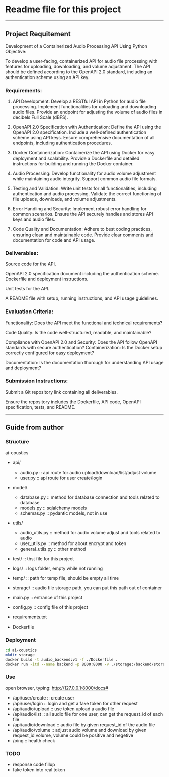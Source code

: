 # Readme file for this project

--------

## Project Requitement

Development of a Containerized Audio Processing API Using Python Objective:

To develop a user-facing, containerized API for audio file processing with features for uploading, downloading, and volume adjustment. 
The API should be defined according to the OpenAPI 2.0 standard, including an authentication scheme using an API key.

### Requirements:

1. API Development:
Develop a RESTful API in Python for audio file processing.
Implement functionalities for uploading and downloading audio files.
Provide an endpoint for adjusting the volume of audio files in decibels Full Scale (dBFS).

2. OpenAPI 2.0 Specification with Authentication:
Define the API using the OpenAPI 2.0 specification.
Include a well-defined authentication scheme using API keys.
Ensure comprehensive documentation of all endpoints, including authentication procedures.

3. Docker Containerization:
Containerize the API using Docker for easy deployment and scalability.
Provide a Dockerfile and detailed instructions for building and running the Docker container.

4. Audio Processing:
Develop functionality for audio volume adjustment while maintaining audio integrity. Support common audio file formats.

5. Testing and Validation:
Write unit tests for all functionalities, including authentication and audio processing. 
Validate the correct functioning of file uploads, downloads, and volume adjustments.

6. Error Handling and Security:
Implement robust error handling for common scenarios.
Ensure the API securely handles and stores API keys and audio files. 

7. Code Quality and Documentation:
Adhere to best coding practices, ensuring clean and maintainable code. Provide clear comments and documentation for code and API usage.

### Deliverables:

Source code for the API.

OpenAPI 2.0 specification document including the authentication scheme. Dockerfile and deployment instructions.

Unit tests for the API.

A README file with setup, running instructions, and API usage guidelines.

### Evaluation Criteria:

Functionality: Does the API meet the functional and technical requirements?

Code Quality: Is the code well-structured, readable, and maintainable?

Compliance with OpenAPI 2.0 and Security: Does the API follow OpenAPI standards with secure authentication? Containerization: Is the Docker setup correctly configured for easy deployment?

Documentation: Is the documentation thorough for understanding API usage and deployment?

### Submission Instructions:

Submit a Git repository link containing all deliverables.

Ensure the repository includes the Dockerfile, API code, OpenAPI specification, tests, and README.


-------

## Guide from author

### Structure
ai-coustics

  - api/                     
    - audio.py          ::  api route for audio upload/download/list/adjust volume
    - user.py           ::  api route for user create/login

  - model/
    - database.py       ::  method for database connection and tools related to database
    - models.py         ::  sqlalchemy models
    - schemas.py        ::  pydantic models, not in use
  
  - utils/
    - audio_utils.py    ::  method for audio volume adjust and tools related to audio
    - user_utils.py     ::  method for about encrypt and token
    - general_utils.py  ::  other method

  - test/               ::  thst file for this project
  - logs/               ::  logs folder, empty while not running
  - temp/               ::  path for temp file, should be empty all time
  - storage/            ::  audio file storage path, you can put this path out of container

  - main.py             ::  entrance of this project
  - config.py           ::  config file of this project
  - requirements.txt
  - Dockerfile
  

### Deployment

```bash
cd ai-coustics
mkdir storage
docker build -t audio_backend:v1 -f ./Dockerfile .
docker run -itd --name backend -p 8000:8000 -v ./storage:/backend/storage audio_backend:v1
```

### Use

open browser, typing:
http://127.0.0.1:8000/docs#

- /api/user/create      ::  create user
- /api/user/login       ::  login and get a fake token for other request
- /api/audio/upload     ::  use token upload a audio file 
- /api/audio/list       ::  all audio file for one user, can get the request_id of each file
- /api/audio/download   ::  audio file by given request_id of the audio file
- /api/audio/volume     ::  adjust audio volume and download by given request_id volume, volume could be positive and negetive
- /ping                 ::  health check

### TODO

[//]: # (- test case fillup)
- response code fillup
- fake token into real token
